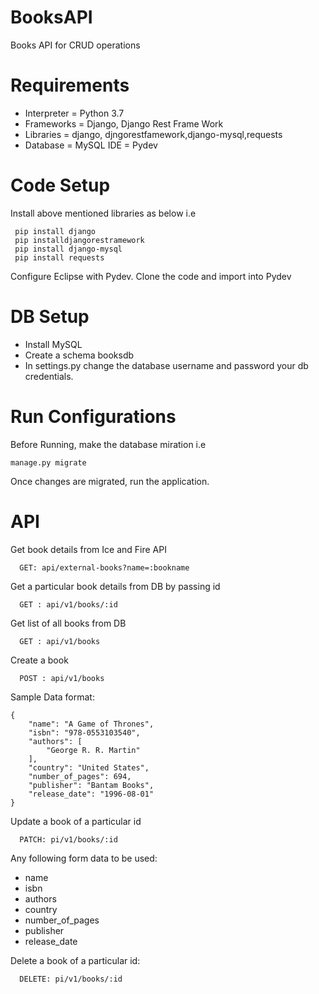 # BooksAPI
Books API for CRUD operations

# Requirements

 - Interpreter = Python 3.7  
 -  Frameworks = Django, Django Rest Frame  Work 
 - Libraries = django, djngorestfamework,django-mysql,requests 
 - Database = MySQL   IDE = Pydev

  
# Code Setup
  Install above mentioned libraries as below i.e

     pip install django
     pip installdjangorestramework
     pip install django-mysql
     pip install requests

  Configure Eclipse with Pydev.
  Clone the code and import into Pydev
  
 # DB Setup

 - Install MySQL 
 - Create a schema booksdb    
 - In settings.py change the database username and password your db credentials.

   
 # Run Configurations
  Before Running, make the database miration  i.e 

    manage.py migrate 

  
  Once changes are migrated, run the application.
  
  
  # API
  
  Get book details from Ice and Fire API

      GET: api/external-books?name=:bookname

  
  Get a particular book details from DB by passing id

      GET : api/v1/books/:id

  
  Get list of all books from DB

      GET : api/v1/books

  
  Create a book

      POST : api/v1/books

  Sample Data format:

    {
        "name": "A Game of Thrones",
        "isbn": "978-0553103540",
        "authors": [
            "George R. R. Martin"
        ],
        "country": "United States",
        "number_of_pages": 694,
        "publisher": "Bantam Books",
        "release_date": "1996-08-01"
    }

  
  Update a book of a particular id

      PATCH: pi/v1/books/:id

    
  Any following form data to be used:
       

 - name
 - isbn
 - authors
 - country
 - number_of_pages
 - publisher
 - release_date

        
  Delete a book of a particular id:

      DELETE: pi/v1/books/:id
